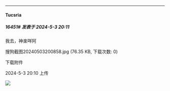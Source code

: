 ﻿
*****

####  Tucsria  
##### 16451#       发表于 2024-5-3 20:11

我去，神楽咩阿

搜狗截图20240503200858.jpg
(76.35 KB, 下载次数: 0)

下载附件

2024-5-3 20:10 上传

<img src="https://img.saraba1st.com/forum/202405/03/201001yk757l7l1jlka15e.jpg" referrerpolicy="no-referrer">

